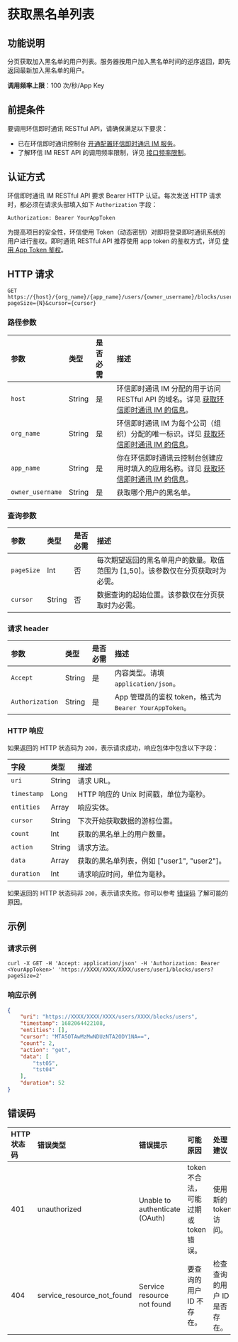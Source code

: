 # 获取黑名单列表

## 功能说明

分页获取加入黑名单的用户列表。服务器按用户加入黑名单时间的逆序返回，即先返回最新加入黑名单的用户。

**调用频率上限**：100 次/秒/App Key

## 前提条件

要调用环信即时通讯 RESTful API，请确保满足以下要求：

- 已在环信即时通讯控制台 [开通配置环信即时通讯 IM 服务](enable_and_configure_IM.html)。
- 了解环信 IM REST API 的调用频率限制，详见 [接口频率限制](limitationapi.html)。

## 认证方式

环信即时通讯 IM RESTful API 要求 Bearer HTTP 认证。每次发送 HTTP 请求时，都必须在请求头部填入如下 `Authorization` 字段：

`Authorization: Bearer YourAppToken`

为提高项目的安全性，环信使用 Token（动态密钥）对即将登录即时通讯系统的用户进行鉴权。即时通讯 RESTful API 推荐使用 app token 的鉴权方式，详见 [使用 App Token 鉴权](easemob_app_token.html)。

## HTTP 请求

```http
GET https://{host}/{org_name}/{app_name}/users/{owner_username}/blocks/users?pageSize={N}&cursor={cursor}
```

### 路径参数

| 参数             | 类型   | 是否必需 | 描述                |
| :--------------- | :----- | :------- | :------------------ |
| `host`     | String | 是       | 环信即时通讯 IM 分配的用于访问 RESTful API 的域名。详见 [获取环信即时通讯 IM 的信息](enable_and_configure_IM.html#获取环信即时通讯-im-的信息)。 |
| `org_name` | String | 是       | 环信即时通讯 IM 为每个公司（组织）分配的唯一标识。详见 [获取环信即时通讯 IM 的信息](enable_and_configure_IM.html#获取环信即时通讯-im-的信息)。  |
| `app_name` | String | 是       | 你在环信即时通讯云控制台创建应用时填入的应用名称。详见 [获取环信即时通讯 IM 的信息](enable_and_configure_IM.html#获取环信即时通讯-im-的信息)。  |
| `owner_username` | String | 是       | 获取哪个用户的黑名单。 |

### 查询参数

| 参数     | 类型   | 是否必需 | 描述                                  |
| :------- | :----- | :------- | :-------------------------- |
| `pageSize`  | Int    | 否       | 每次期望返回的黑名单用户的数量。取值范围为 [1,50]。该参数仅在分页获取时为必需。 |
| `cursor` | String | 否       | 数据查询的起始位置。该参数仅在分页获取时为必需。     |

### 请求 header

| 参数   | 类型   | 是否必需 | 描述         |
| :-------------- | :----- | :------- | :---------------------- |
| `Accept`        | String | 是       | 内容类型。请填 `application/json`。 |
| `Authorization` | String | 是       | App 管理员的鉴权 token，格式为 `Bearer YourAppToken`。 |

### HTTP 响应

如果返回的 HTTP 状态码为 `200`，表示请求成功，响应包体中包含以下字段：

| 字段    | 类型  | 描述         |
| :------ | :---- | :----------------------- |
| `uri`                | String | 请求 URL。                |
| `timestamp`          | Long   | HTTP 响应的 Unix 时间戳，单位为毫秒。       |
| `entities`        | Array | 响应实体。            |
| `cursor`        | String | 下次开始获取数据的游标位置。            |
| `count` | Int   | 获取的黑名单上的用户数量。                        |
| `action`          | String | 请求方法。          |
| `data`  | Array | 获取的黑名单列表，例如 ["user1", "user2"]。 |
| `duration`        | Int | 请求响应时间，单位为毫秒。         |

如果返回的 HTTP 状态码非 `200`，表示请求失败。你可以参考 [错误码](#错误码) 了解可能的原因。

## 示例

### 请求示例

```shell
curl -X GET -H 'Accept: application/json' -H 'Authorization: Bearer <YourAppToken>' 'https://XXXX/XXXX/XXXX/users/user1/blocks/users?pageSize=2'
```

### 响应示例

```json
{
    "uri": "https://XXXX/XXXX/XXXX/users/XXXX/blocks/users",
    "timestamp": 1682064422108,
    "entities": [],
    "cursor": "MTA5OTAwMzMwNDUzNTA2ODY1NA==",
    "count": 2,
    "action": "get",
    "data": [
        "tst05",
        "tst04"
    ],
    "duration": 52
}
```

## 错误码

| HTTP 状态码        | 错误类型 | 错误提示          | 可能原因 | 处理建议 |
| :----------- | :--- | :------------- | :----------- | :----------- |
| 401     | unauthorized | Unable to authenticate (OAuth) | token 不合法，可能过期或 token 错误。 | 使用新的 token 访问。 |
| 404     | service_resource_not_found | Service resource not found | 要查询的用户 ID 不存在。 | 检查查询的用户 ID 是否存在。 | 